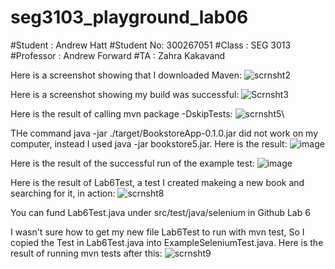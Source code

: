 # seg3103_playground_lab06
#Student : Andrew Hatt
#Student No: 300267051
#Class : SEG 3013
#Professor : Andrew Forward
#TA : Zahra Kakavand


Here is a screenshot showing that I downloaded Maven:
![scrnsht2](https://user-images.githubusercontent.com/43865276/125173338-cdd6a780-e18c-11eb-997b-c4f62320b1bb.png)

Here is a screenshot showing my build was successful:
![Scrnsht3](https://user-images.githubusercontent.com/43865276/125206485-9253e000-e255-11eb-9adb-444f337fd2f9.png)

Here is the result of calling mvn package -DskipTests:
![scrnsht5](https://user-images.githubusercontent.com/43865276/125340000-ec20dc80-e31f-11eb-9c7c-1eed131df6a1.png)\

THe command java -jar ./target/BookstoreApp-0.1.0.jar did not work on my computer, instead I used java -jar bookstore5.jar. Here is the result:
![image](https://user-images.githubusercontent.com/43865276/125340379-65b8ca80-e320-11eb-9f6f-df4b2e41c060.png)

Here is the result of the successful run of the example test:
![image](https://user-images.githubusercontent.com/43865276/125342946-80407300-e323-11eb-952a-50cbb220ebf7.png)

Here is the result of Lab6Test, a test I created makeing a new book and searching for it, in action:
![scrnsht8](https://user-images.githubusercontent.com/43865276/125357786-17aec180-e336-11eb-8850-3d866a2e821a.png)

You can fund Lab6Test.java under src/test/java/selenium in Github Lab 6

I wasn't sure how to get my new file Lab6Test to run with mvn test, So I copied the Test in Lab6Test.java into ExampleSeleniumTest.java. Here is the result of running mvn tests after this:
![scrnsht9](https://user-images.githubusercontent.com/43865276/125487876-07f3cc2e-b8d5-4e50-abad-b2008f58d596.png)











